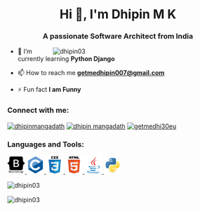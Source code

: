 <h1 align="center">Hi 👋, I'm   Dhipin M K</h1>
<h3 align="center">A passionate Software Architect from India</h3>

<p align="left"> <img src="https://media0.giphy.com/media/bGgsc5mWoryfgKBx1u/giphy.gif?cid=ecf05e4715exrouisgl43u9xav6ni0xbpg4nkatx4aepie1v&ep=v1_gifs_search&rid=giphy.gif&ct=g" alt="dhipin03"  align="right" width="400"> </p>

- 🌱 I’m currently learning **Python Django**

- 📫 How to reach me **getmedhipin007@gmail.com**

- ⚡ Fun fact **I am Funny**

<h3 align="left">Connect with me:</h3>
<p align="left">
<a href="https://linkedin.com/in/dhipinmangadath" target="blank"><img align="center" src="https://raw.githubusercontent.com/rahuldkjain/github-profile-readme-generator/master/src/images/icons/Social/linked-in-alt.svg" alt="dhipinmangadath" height="30" width="40" /></a>
<a href="https://instagram.com/dhipin mangadath" target="blank"><img align="center" src="https://raw.githubusercontent.com/rahuldkjain/github-profile-readme-generator/master/src/images/icons/Social/instagram.svg" alt="dhipin mangadath" height="30" width="40" /></a>
<a href="https://auth.geeksforgeeks.org/user/getmedhi30eu" target="blank"><img align="center" src="https://raw.githubusercontent.com/rahuldkjain/github-profile-readme-generator/master/src/images/icons/Social/geeks-for-geeks.svg" alt="getmedhi30eu" height="30" width="40" /></a>
</p>

<h3 align="left">Languages and Tools:</h3>
<p align="left"> <a href="https://getbootstrap.com" target="_blank" rel="noreferrer"> <img src="https://raw.githubusercontent.com/devicons/devicon/master/icons/bootstrap/bootstrap-plain-wordmark.svg" alt="bootstrap" width="40" height="40"/> </a> <a href="https://www.cprogramming.com/" target="_blank" rel="noreferrer"> <img src="https://raw.githubusercontent.com/devicons/devicon/master/icons/c/c-original.svg" alt="c" width="40" height="40"/> </a> <a href="https://www.w3schools.com/css/" target="_blank" rel="noreferrer"> <img src="https://raw.githubusercontent.com/devicons/devicon/master/icons/css3/css3-original-wordmark.svg" alt="css3" width="40" height="40"/> </a> <a href="https://www.w3.org/html/" target="_blank" rel="noreferrer"> <img src="https://raw.githubusercontent.com/devicons/devicon/master/icons/html5/html5-original-wordmark.svg" alt="html5" width="40" height="40"/> </a> <a href="https://www.java.com" target="_blank" rel="noreferrer"> <img src="https://raw.githubusercontent.com/devicons/devicon/master/icons/java/java-original.svg" alt="java" width="40" height="40"/> </a> <a href="https://www.python.org" target="_blank" rel="noreferrer"> <img src="https://raw.githubusercontent.com/devicons/devicon/master/icons/python/python-original.svg" alt="python" width="40" height="40"/> </a> </p>

<p><img align="center" src="https://github-readme-stats.vercel.app/api/top-langs?username=dhipin03&show_icons=true&locale=en&layout=compact" alt="dhipin03" /></p>

<p><img align="center" src="https://github-readme-streak-stats.herokuapp.com/?user=dhipin03&" alt="dhipin03" /></p>
